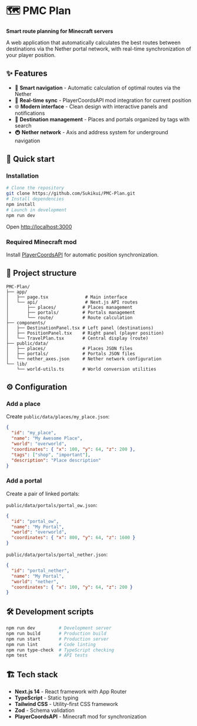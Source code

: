 # 🗺️ PMC Plan

**Smart route planning for Minecraft servers**

A web application that automatically calculates the best routes between destinations via the Nether portal network, with real-time synchronization of your player position.

## ✨ Features

- 🎯 **Smart navigation** - Automatic calculation of optimal routes via the Nether
- 🔄 **Real-time sync** - PlayerCoordsAPI mod integration for current position  
- 🌐 **Modern interface** - Clean design with interactive panels and notifications
- 📍 **Destination management** - Places and portals organized by tags with search
- 🚇 **Nether network** - Axis and address system for underground navigation

## 🚀 Quick start

### Installation

```bash
# Clone the repository
git clone https://github.com/Sukikui/PMC-Plan.git
# Install dependencies
npm install
# Launch in development
npm run dev
```

Open [http://localhost:3000](http://localhost:3000)

### Required Minecraft mod

Install [PlayerCoordsAPI](https://modrinth.com/mod/playercoordsapi) for automatic position synchronization.

## 📁 Project structure

```
PMC-Plan/
├── app/
│   ├── page.tsx              # Main interface
│   └── api/                  # Next.js API routes
│       ├── places/          # Places management
│       ├── portals/         # Portals management  
│       └── route/           # Route calculation
├── components/
│   ├── DestinationPanel.tsx # Left panel (destinations)
│   ├── PositionPanel.tsx    # Right panel (player position)
│   └── TravelPlan.tsx       # Central display (route)
├── public/data/
│   ├── places/              # Places JSON files
│   ├── portals/             # Portals JSON files
│   └── nether_axes.json     # Nether network configuration
└── lib/
    └── world-utils.ts       # World conversion utilities
```

## ⚙️ Configuration

### Add a place

Create `public/data/places/my_place.json`:
```json
{
  "id": "my_place",
  "name": "My Awesome Place",
  "world": "overworld", 
  "coordinates": { "x": 100, "y": 64, "z": 200 },
  "tags": ["shop", "important"],
  "description": "Place description"
}
```

### Add a portal

Create a pair of linked portals:

`public/data/portals/portal_ow.json`:
```json
{
  "id": "portal_ow",
  "name": "My Portal",
  "world": "overworld",
  "coordinates": { "x": 800, "y": 64, "z": 1600 }
}
```

`public/data/portals/portal_nether.json`:
```json
{
  "id": "portal_nether", 
  "name": "My Portal",
  "world": "nether",
  "coordinates": { "x": 100, "y": 64, "z": 200 }
}
```

## 🛠️ Development scripts

```bash
npm run dev         # Development server
npm run build       # Production build
npm run start       # Production server
npm run lint        # Code linting
npm run type-check  # TypeScript checking
npm test            # API tests
```

## 🏗️ Tech stack

- **Next.js 14** - React framework with App Router
- **TypeScript** - Static typing 
- **Tailwind CSS** - Utility-first CSS framework
- **Zod** - Schema validation
- **PlayerCoordsAPI** - Minecraft mod for synchronization